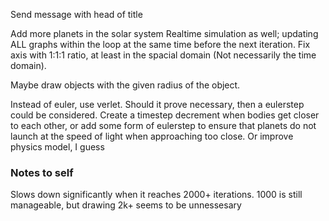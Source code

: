 Send message with head of title

Add more planets in the solar system
Realtime simulation as well; updating ALL graphs within the loop at the same time before the next iteration.
Fix axis with 1:1:1 ratio, at least in the spacial domain (Not necessarily the time domain).


Maybe draw objects with the given radius of the object.


Instead of euler, use verlet.
Should it prove necessary, then a eulerstep could be considered.
Create a timestep decrement when bodies get closer to each other, or add some form of eulerstep to ensure that planets do not launch at the speed of light when approaching too close. Or improve physics model, I guess



### Notes to self
Slows down significantly when it reaches 2000+ iterations. 1000 is still manageable, but drawing 2k+ seems to be unnessesary
